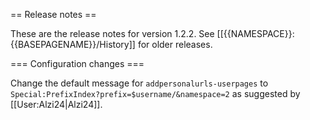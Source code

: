 <!--
     page taken from
     https://www.mediawiki.org/wiki/Extension:AddPersonalUrls/Release_notes
-->
== Release notes ==

These are the release notes for version 1.2.2. See [[{{NAMESPACE}}:{{BASEPAGENAME}}/History]] for older releases.

=== Configuration changes ===

Change the default message for <code>addpersonalurls-userpages</code> to <code>Special:PrefixIndex?prefix=$username/&namespace=2</code> as suggested by [[User:Alzi24|Alzi24]].
